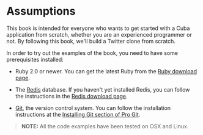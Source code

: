 Assumptions
===========

This book is intended for everyone who wants to get started with a Cuba
application from scratch, whether you are an experienced programmer or
not. By following this book, we'll build a Twitter clone from scratch.

In order to try out the examples of the book, you need to have some
prerequisites installed:

* Ruby 2.0 or newer. You can get the latest Ruby from the
  [Ruby download page](https://www.ruby-lang.org/en/downloads/).

* The [Redis](http://redis.io) database. If you haven't yet installed Redis, you can
  follow the instructions in the [Redis download page](http://redis.io/download).

* [Git](http://git-scm.com/), the version control system. You can follow the installation
  instructions at the [Installing Git section of Pro Git](http://www.git-scm.com/book/en/Getting-Started-Installing-Git).

> **NOTE:** All the code examples have been tested on OSX and Linux.
